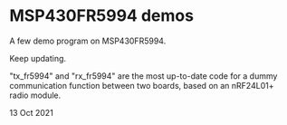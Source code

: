 # MSP430FR5994 demos

A few demo program on MSP430FR5994.

Keep updating. 

"tx_fr5994" and "rx_fr5994" are the most up-to-date code for a dummy communication function between two boards, based on an nRF24L01+ radio module. 

13 Oct 2021